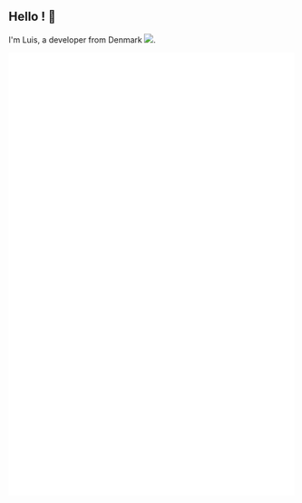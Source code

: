 ## Hello ! 🤙
<div align="">
  <p>
    I'm Luis, a developer from Denmark <img src="https://img.icons8.com/color/15/000000/denmark.png"/>. 
  </p>
</div>

![Metrics](/github-metrics.svg)
